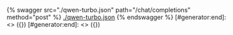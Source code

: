 [#generator:start]: <> ({ "template": "openapi" })
[#generator:start]: <> ({ "template": "openapi" })
{% swagger src="./qwen-turbo.json" path="/chat/completions" method="post" %}
[./qwen-turbo.json](./qwen-turbo.json)
{% endswagger %}
[#generator:end]: <> ({})
[#generator:end]: <> ({})